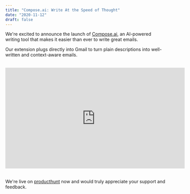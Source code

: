 ```yaml
---
title: "Compose.ai: Write At the Speed of Thought"
date: "2020-11-12"
draft: false
---
```


We're excited to announce the launch of [Compose.ai](https://compose.ai), an AI-powered writing tool that makes it easier than ever to write great emails.

Our extension plugs directly into Gmail to turn plain descriptions into well-written and context-aware emails.

<div style="margin-top: 2rem; margin-bottom: 2rem;"> 
    <iframe width="560" height="315" src="https://www.youtube.com/embed/BLzRft4mjCY" frameborder="0" allow="accelerometer; autoplay; clipboard-write; encrypted-media; gyroscope; picture-in-picture" allowfullscreen></iframe>
</div>

We're live on [producthunt](https://www.producthunt.com/posts/compose-ai) now and would truly appreciate your support and feedback.
